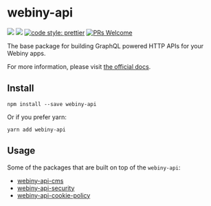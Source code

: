 # webiny-api
[![](https://img.shields.io/npm/dw/webiny-api.svg)](https://www.npmjs.com/package/webiny-api) 
[![](https://img.shields.io/npm/v/webiny-api.svg)](https://www.npmjs.com/package/webiny-api)
[![code style: prettier](https://img.shields.io/badge/code_style-prettier-ff69b4.svg?style=flat-square)](https://github.com/prettier/prettier)
[![PRs Welcome](https://img.shields.io/badge/PRs-welcome-brightgreen.svg?style=flat-square)](http://makeapullrequest.com)

The base package for building GraphQL powered HTTP APIs for your Webiny apps.

For more information, please visit [the official docs](https://docs.webiny.com/docs/developer-tutorials/api-overview).
  
## Install
```
npm install --save webiny-api
```

Or if you prefer yarn: 
```
yarn add webiny-api
```

## Usage

Some of the packages that are built on top of the `webiny-api`:

- [webiny-api-cms](../webiny-api-cms) 
- [webiny-api-security](../webiny-api-security) 
- [webiny-api-cookie-policy](../webiny-api-cookie-policy) 
